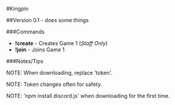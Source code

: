 #Kingpin

##Version 0.1 - does some things

###Commands

* **!create** - Creates Game 1 (*Staff Only*)
* **!join** - Joins Game 1

###Notes/Tips

NOTE: When downloading, replace 'token'.

NOTE: Token changes often for safety.

NOTE: 'npm install discord.js' when downloading for the first time.

